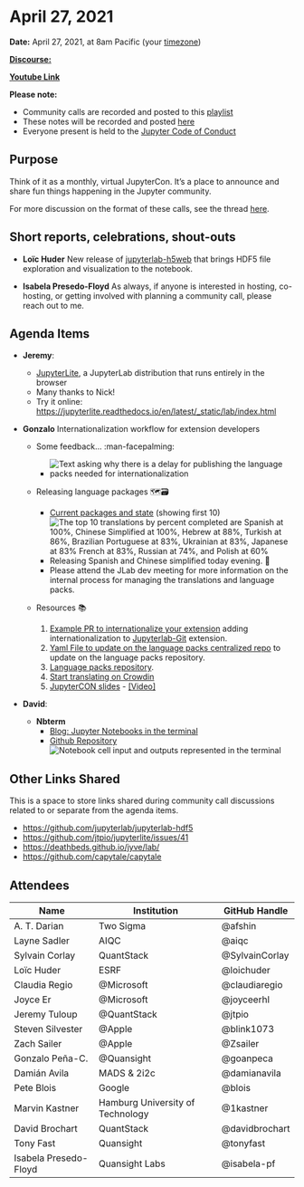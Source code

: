# April 27, 2021

**Date:** April 27, 2021, at 8am Pacific (your [timezone](https://arewemeetingyet.com/Los%20Angeles/2021-04-27/8:00/Jupyter%20Community%20Call))

[**Discourse:**](https://discourse.jupyter.org/t/jupyter-community-calls/668)

[**Youtube Link**](https://youtu.be/k-oaQG459A0)

**Please note:**
- Community calls are recorded and posted to this [playlist](https://www.youtube.com/playlist?list=PLUrHeD2K9Cmkoamm4NjLmvXC4Y6E1o8SP)
- These notes will be recorded and posted [here](https://jupyter.readthedocs.io/en/latest/community/community-call-notes/index.html)
- Everyone present is held to the [Jupyter Code of Conduct](https://jupyter.org/conduct)

## Purpose

Think of it as a monthly, virtual JupyterCon. It’s a place to announce and share fun things happening in the Jupyter community.

For more discussion on the format of these calls, see the thread [here](https://discourse.jupyter.org/t/reviving-the-all-jupyter-team-meetings/423).

## Short reports, celebrations, shout-outs

- **Loïc Huder** New release of [jupyterlab-h5web](https://github.com/silx-kit/jupyterlab-h5web) that brings HDF5 file exploration and visualization to the notebook.

-  **Isabela Presedo-Floyd** As always, if anyone is interested in hosting, co-hosting, or getting involved with planning a community call, please reach out to me.

## Agenda Items

- **Jeremy**:
    - [JupyterLite](https://github.com/jtpio/jupyterlite), a JupyterLab distribution that runs entirely in the browser
    - Many thanks to Nick!
    - Try it online: https://jupyterlite.readthedocs.io/en/latest/_static/lab/index.html

- **Gonzalo** Internationalization workflow for extension developers

    - Some feedback... :man-facepalming: 
        - ![Text asking why there is a delay for publishing the language packs needed for internationalization ](https://i.imgur.com/mho6Ka9.png)

    - Releasing language packages :world_map::card_file_box: 
        - [Current packages and state](https://crowdin.com/project/jupyterlab)  (showing first 10)
          ![The top 10 translations by percent completed are Spanish at 100%, Chinese Simplified at 100%, Hebrew at 88%, Turkish at 86%, Brazilian Portuguese at 83%, Ukrainian at 83%, Japanese at 83% French at 83%, Russian at 74%, and Polish at 60% ](https://i.imgur.com/vNeRe8s.png)
        - Releasing Spanish and Chinese simplified today evening. :eyes:
        - Please attend the JLab dev meeting for more information on the internal process for managing the translations and language packs.

    - Resources :books: 
        1. [Example PR to internationalize your extension](https://github.com/jupyterlab/jupyterlab-git/pull/888) adding internationalization to [Jupyterlab-Git](https://github.com/jupyterlab/jupyterlab-git) extension.
        1. [Yaml File to update on the language packs centralized repo](https://github.com/jupyterlab/language-packs/blob/master/repository-map.yml) to update on the language packs repository.
        1. [Language packs repository](https://github.com/jupyterlab/language-packs).
        1. [Start translating on Crowdin](https://crowdin.com/project/jupyterlab)
        1. [JupyterCON slides](https://cfp.jupytercon.com/2020/schedule/presentation/239/bienvenido-bienvenue-welcome-jupyterlab-and-language-extensions/) - [[Video]](https://www.youtube.com/watch?v=8-3eo1y5IrA)

- **David**:
    - **Nbterm**
        - [Blog: Jupyter Notebooks in the terminal](https://blog.jupyter.org/nbterm-jupyter-notebooks-in-the-terminal-6a2b55d08b70)
        - [Github Repository](https://github.com/davidbrochart/nbterm)
          ![Notebook cell input and outputs represented in the terminal ](https://i.imgur.com/kzNyCno.png)

## Other Links Shared

This is a space to store links shared during community call discussions related to or separate from the agenda items.

- https://github.com/jupyterlab/jupyterlab-hdf5
- https://github.com/jtpio/jupyterlite/issues/41
- https://deathbeds.github.io/jyve/lab/
- https://github.com/capytale/capytale

## Attendees

| Name | Institution | GitHub Handle |
|------|-------------|---------------|
|A. T. Darian| Two Sigma | @afshin | 
|Layne Sadler|AIQC |@aiqc|
|Sylvain Corlay   | QuantStack | @SylvainCorlay |
|Loïc Huder|ESRF|@loichuder| 
|Claudia Regio          |@Microsoft            |@claudiaregio 
|Joyce Er          |@Microsoft            |@joyceerhl| 
| Jeremy Tuloup | @QuantStack | @jtpio |
| Steven Silvester | @Apple | @blink1073 |
| Zach Sailer | @Apple | @Zsailer |
| Gonzalo Peña-C. | @Quansight | @goanpeca |
| Damián Avila | MADS & 2i2c | @damianavila |
| Pete Blois   | Google      | @blois       |
| Marvin Kastner | Hamburg University of Technology | @1kastner |
| David Brochart | QuantStack | @davidbrochart |
| Tony Fast | Quansight | @tonyfast |
| Isabela Presedo-Floyd | Quansight Labs | @isabela-pf |
